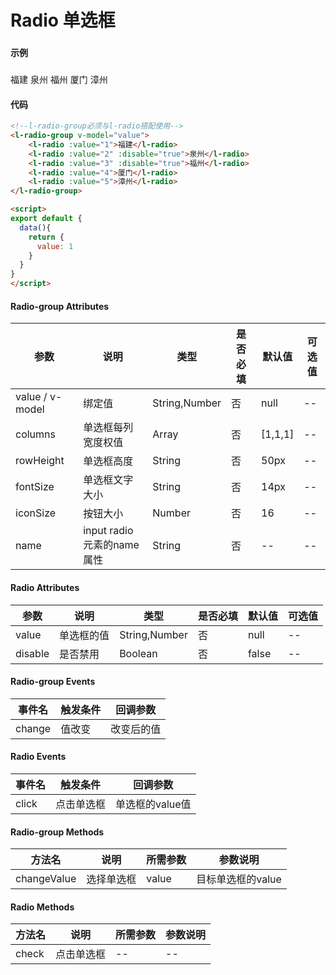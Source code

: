 # Radio 单选框

### 

#### 示例
###
<l-radio-group v-model="value">
<l-radio :value="1">福建</l-radio>
<l-radio :value="2" :disable="true">泉州</l-radio>
<l-radio :value="3" :disable="true">福州</l-radio>
<l-radio :value="4">厦门</l-radio>
<l-radio :value="5">漳州</l-radio>
</l-radio-group>

<script>
export default {
  data(){
    return {
      value: 1
    }
  }
}
</script>

#### 代码
```html
<!--l-radio-group必须与l-radio搭配使用-->
<l-radio-group v-model="value">
    <l-radio :value="1">福建</l-radio>
    <l-radio :value="2" :disable="true">泉州</l-radio>
    <l-radio :value="3" :disable="true">福州</l-radio>
    <l-radio :value="4">厦门</l-radio>
    <l-radio :value="5">漳州</l-radio>
</l-radio-group>

<script>
export default {
  data(){
    return {
      value: 1
    }
  }
}
</script>
```

#### Radio-group Attributes
| 参数 | 说明 | 类型 | 是否必填 | 默认值 | 可选值 |
| ---  | --- | ---  | ---      | ---   | ---   |
| value / v-model | 绑定值 | String,Number | 否 | null | -- |
| columns | 单选框每列宽度权值 | Array | 否 | [1,1,1] | -- |
| rowHeight | 单选框高度 | String | 否 | 50px | -- |
| fontSize | 单选框文字大小 | String | 否 | 14px | -- |
| iconSize | 按钮大小 | Number | 否 | 16 | -- |
| name | input radio元素的name属性 | String | 否 | -- | -- |


#### Radio Attributes
| 参数 | 说明 | 类型 | 是否必填 | 默认值 | 可选值 |
| ---  | --- | ---  | ---      | ---   | ---   |
| value | 单选框的值 | String,Number | 否 | null | -- |
| disable | 是否禁用 | Boolean | 否 | false | -- |


#### Radio-group Events
| 事件名 | 触发条件 | 回调参数 |
|  ---  | ---  | ---  | 
| change | 值改变 | 改变后的值 |


#### Radio Events
| 事件名 | 触发条件 | 回调参数 |
|  ---  | ---  | ---  | 
| click | 点击单选框 | 单选框的value值 |


#### Radio-group Methods
| 方法名 | 说明 | 所需参数 | 参数说明 |
|  ---  | ---  | ---  | --- |
| changeValue | 选择单选框 | value  | 目标单选框的value |


#### Radio Methods
| 方法名 | 说明 | 所需参数 | 参数说明 |
|  ---  | ---  | ---  | --- |
| check | 点击单选框 | --  | -- |

